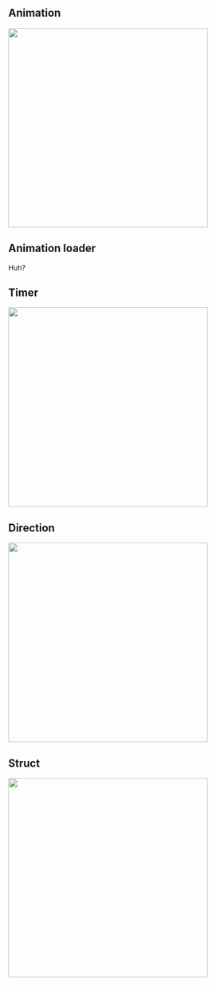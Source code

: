 ## Animation

<img src="https://img.plantuml.biz/plantuml/svg/XLPDRzim3BtxLmZjeKdNkDYEGr5q7nYmooxBTXaAGR4PLwWj6vACDMlptqTAhhzafG5Yn-OJoKUAJxapLcZRLcMIbS8Ozad9IbXPAtPpivTAbBUtx3bX-7dUIoZp8zkmKXhxvviM5TopFTtC393BpFunLb-nhIZkcHM5HynWN-fMsL_DLbQWcQNh322LnMyEJxFtNwM6Z9ByRa6BNGaOiNjp4cbhFI2vx5uDgLrVLAAG6Ql0FjJvnRLtvf-Ex9tBX_CI5EUhzTpe2i9UHXNal02BKIg4qz8NXZMXQoapO8zmM8z3k_fF8bzVF6DthCp8VLcBV4Nh6s4VrXsYWs4Ov1BcwrD2AyzQhK5PxjeLvcxRfeJNbXBUjpK44Wsokwx4_63JhrYQfjuLTNyrOZg2x-gwPDBmfXG7gOhGtuzQ0IDhp2HQiq37sJGOi970GuzSB_ZkG6cwykATAoI_lD1vRfjSM70jhKmG_6UhzoAZ-5WZ7Kakr-BlwXLf_FsA_SQTMUiFB0TZryanIHgHFOe2QD-qcUq6iNlmpSKfrVK_KFsOZlV_a0pIBM31JXpoLej-T8u3xIuETlEjA5GtgbaaW9EOY0sBj63fntPxQ4R3pIq-HXnfQ40CKGRKK7bYajNDwsOwZYlSn-W8YXsI4aZVosAeE64TDajvJ8rkh4X02ljmCjLGjxZJgrvu8dFfev_6Z9FeI_4cPyeXv7n-YlDvdFCKCcXyh1vUUHKysRu2a_QvqsEvTP-5WUt8xBbws-G4Yh4ZtmlzxCMBD2X_CtidXR8NtnbYwcmP4oZUahrLSqGKEXR8HLUXpBcQ3-9PRswd9VpOBKgyE9szJzFBCxRPNEBFiq5r4vh4g77iV-6iFscdupm9XnNp3773naZJbocHv0vr2VyK_GS0" width="400"/>

## Animation loader
Huh?

## Timer

<img src="https://img.plantuml.biz/plantuml/svg/hPFBJiCm44Nt_egHs0IXz0DG5HNecXMiesayBHP-HF5OB4h-7ITfcoOEZmLUU94vllEuaurdR3WOBIgDtiE3LGPPEGlhzLvPr4K1Hz4A8Mgitl50mCfG4xz1FBZpt635C3n-H4ylL-7k7FUAj6pX1fJb_d4Ioc7dd0Rbong39ta1Hj8Glxc8tlKg1-AoKyfkbuYfs3Bpx2n13_mG3tPEZEYvymlSa2U-5ak8K4jaohe6Z1_0jh-7uJsvOFcrJkOtAoh9Co_w3rcsxiD-vrC--EGOTJbnwpyh-jNSDFs2mJAgP-SMuugEk-loOZhF-rCLObpHrUgpc8rZCNgI41koCludNm00" width="400"/>

## Direction
<img src="https://img.plantuml.biz/plantuml/svg/XPFFReCm3CRlUGfBlMogU0E4MgciwgMjsBGTenHS6Yq455of4-FTbwmjqF5dkGJv-yNvx9X5ISBGELCiLg8iOQbb9aZc6dp_ABLGGG0LgnahHFmfKeH46en_WOg1NQZF6QpkmRUl0c-2MtDusKKVosZLYKJXUnYzXft8VhDTy_rkknwAyIvlVRXD74eo8YQuUjuG6d5GEAfHReQqnlKzGSTvTPIeaXeya9h0O862HiIZ4HboXJgbKuEqR8PqoYqy_tEVDGMSI_l9-TFp4E-IfqZyUliqqpLn8-l_QtOU-ZNFfcgUZTVyY4YTu6Mo7uxYNEE5cWxKRjHO_s4yBsz7a_MBUDHPUove9s0WQz3l1sjo-j-UDwQxqmEw6y85wiJ-Jpy0" width="400"/>

## Struct

<img src="https://img.plantuml.biz/plantuml/svg/XL713e8m3BtlAnfEYe74Eo6Q67z0xgOP1HTX8sCSaF3lbed10yGUjdIlxNklExKEhUlgIiWAsnREMjNebD6G98NIMAKf368Kea7vn9AWTRQJZj-0Oqwk5ckQ6gnvaVOTCCTGAAho4Gvmwso1ae3dbxI2A-qWxwmdz_3epr-U3Cj_B5m9cjLi47Yt6nZfV0MvA4joqfJr3K7-pUwEqur1bXh2XMMfgiazZ2-Rd4ZJzBlzR9KtB9RT1yS0mYZYEux3uBFVRPY7YHEhvrzy0m00" width="400"/>

<!-- hLPTJzim57tFhx3A0p2eq5udX63ZGxm0AjtsW93b9cwmvjYHxMYKhl-TwyIDazXfNrQfZNhlyVqulZxEfJP4cQhWISg9rkXAi88O9WKwFryoGVZ51Led23xh9QCysw0fuaoRbrj52lgAblQX1u2CfUP56tMAvYH_HORa3M80-o4hONwMSrPGXOpz7G2OCF3DwFl0ViqKJMsHzuOgik0KCZhBJgIHoYCnSoPVsjbXJK91pPlC3i-SRGqK6PPkq0dYacH7q1WgYNaxTWW7owc1WCwsRcBODQOgENs1LavjFwy8S5Yp3tfq74SwOYsi8JS4Mbwil-PcB4vDlKLP-XreY5n8oH7JkEHanKGUXdgGWYBh7NEHIaSwgNsAQcf64linqvob52zMjioQMdXY0Nt75zQHgp8ZXXvP6WeT97-kr9AaDZ_Gew20JPAK9Fr3SeeWGPKQDz7kJqsu7NSbFwXevxqxI3ueb9tJYD_MabMAj3EuyUMxFB0X-xBO_ctl8mdgiphYWsOZddR-vwkoSqgmWRyZWHGjAV5PFCepR3j9PRaTYasNuJQ7Qv2AgXYKuJi_GRUFizzNi-kEPNRpwsRsVDEnFDq_tE6dnuUxc0rtyL27VP0544c0yaRJjYenwjkAmC0NoaouPzCOPtrdVOenfo8tRpjf3SKAroA5iIDwWD_AG9DzDoOeOhE_Orj1sF71heuFnZlkGxoiZx5XKHWB-cxQ_dk3LbyOhhv16z-9flEEEqnl5qUsgzL3AslPtl9gTOL8SUhxmUAOG4HZ_aeC4HwwxJogkd54H3sROMZ8wztAwz6YWZpxDJh8SYt_Yh5zQiwEaOPmtDkj_rdHtiqDqqSsE8FetGdjl4DD_KtNCK--Jj2NwGMQ54Ii9iq5r77BAVXws_3D5Ty7zMKrYByD3sezjgvLnbr-guv9Au5GMciD1HAyuU9MJCx_HOEtgoD-MrpYptEDwCzErEk8IoxXMeINsqy0 -->

